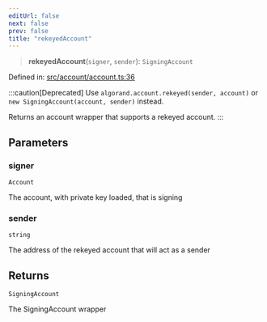 ```yaml
---
editUrl: false
next: false
prev: false
title: "rekeyedAccount"
---
```


> **rekeyedAccount**(`signer`, `sender`): `SigningAccount`

Defined in: [src/account/account.ts:36](https://github.com/algorandfoundation/algokit-utils-ts/blob/45957336d0cbf88c980c0a3343335a5e5e142c93/src/account/account.ts#L36)

:::caution[Deprecated]
Use `algorand.account.rekeyed(sender, account)` or `new SigningAccount(account, sender)` instead.

Returns an account wrapper that supports a rekeyed account.
:::

## Parameters

### signer

`Account`

The account, with private key loaded, that is signing

### sender

`string`

The address of the rekeyed account that will act as a sender

## Returns

`SigningAccount`

The SigningAccount wrapper
